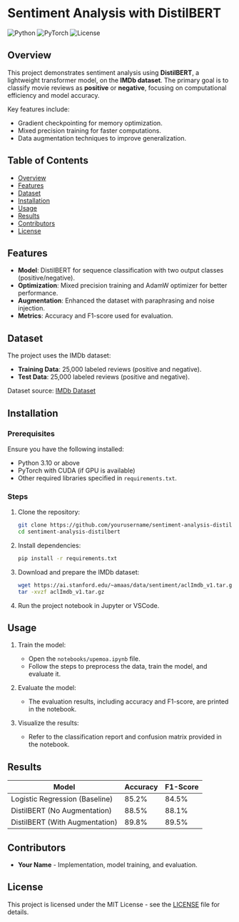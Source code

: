 
# Sentiment Analysis with DistilBERT

![Python](https://img.shields.io/badge/Python-3.10-blue)
![PyTorch](https://img.shields.io/badge/PyTorch-2.5.1-orange)
![License](https://img.shields.io/badge/License-MIT-green)

## Overview

This project demonstrates sentiment analysis using **DistilBERT**, a lightweight transformer model, on the **IMDb dataset**. The primary goal is to classify movie reviews as **positive** or **negative**, focusing on computational efficiency and model accuracy. 

Key features include:
- Gradient checkpointing for memory optimization.
- Mixed precision training for faster computations.
- Data augmentation techniques to improve generalization.

## Table of Contents

- [Overview](#overview)
- [Features](#features)
- [Dataset](#dataset)
- [Installation](#installation)
- [Usage](#usage)
- [Results](#results)
- [Contributors](#contributors)
- [License](#license)

## Features

- **Model**: DistilBERT for sequence classification with two output classes (positive/negative).
- **Optimization**: Mixed precision training and AdamW optimizer for better performance.
- **Augmentation**: Enhanced the dataset with paraphrasing and noise injection.
- **Metrics**: Accuracy and F1-score used for evaluation.

## Dataset

The project uses the IMDb dataset:
- **Training Data**: 25,000 labeled reviews (positive and negative).
- **Test Data**: 25,000 labeled reviews (positive and negative).

Dataset source: [IMDb Dataset](https://ai.stanford.edu/~amaas/data/sentiment/)

## Installation

### Prerequisites
Ensure you have the following installed:
- Python 3.10 or above
- PyTorch with CUDA (if GPU is available)
- Other required libraries specified in `requirements.txt`.

### Steps
1. Clone the repository:
   ```bash
   git clone https://github.com/yourusername/sentiment-analysis-distilbert.git
   cd sentiment-analysis-distilbert
   ```

2. Install dependencies:
   ```bash
   pip install -r requirements.txt
   ```

3. Download and prepare the IMDb dataset:
   ```bash
   wget https://ai.stanford.edu/~amaas/data/sentiment/aclImdb_v1.tar.gz
   tar -xvzf aclImdb_v1.tar.gz
   ```

4. Run the project notebook in Jupyter or VSCode.

## Usage

1. Train the model:
   - Open the `notebooks/upemoa.ipynb` file.
   - Follow the steps to preprocess the data, train the model, and evaluate it.

2. Evaluate the model:
   - The evaluation results, including accuracy and F1-score, are printed in the notebook.

3. Visualize the results:
   - Refer to the classification report and confusion matrix provided in the notebook.

## Results

| Model                         | Accuracy | F1-Score |
|-------------------------------|----------|----------|
| Logistic Regression (Baseline)| 85.2%    | 84.5%    |
| DistilBERT (No Augmentation)  | 88.5%    | 88.1%    |
| DistilBERT (With Augmentation) | 89.8%    | 89.5%    |

## Contributors

- **Your Name** - Implementation, model training, and evaluation.

## License

This project is licensed under the MIT License - see the [LICENSE](LICENSE) file for details.
